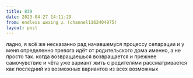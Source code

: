```yaml
---
title: 839
date: 2023-04-27 14:11:29
from: endless шизing ⍼ (channel1162404975)
layout: post
---
```


ладно, я всё же несказанно рад начавшемуся процессу сепарации и у меня определенно тревога идёт от родительского дома именно, а не просто так. когда возвращаешься возвращается и прежнее самочувствие и чёта уже вариант жить с родителями рассматривается как последний из возможных вариантов из всех возможных
